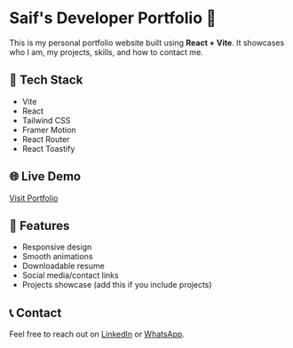 # Saif's Developer Portfolio 🚀

This is my personal portfolio website built using **React + Vite**. It showcases who I am, my projects, skills, and how to contact me.

## 🔧 Tech Stack
- Vite
- React
- Tailwind CSS
- Framer Motion
- React Router
- React Toastify

## 🌐 Live Demo
[Visit Portfolio](https://yourusername.github.io/your-repo-name) <!-- Or Vercel/Netlify URL -->

## 📁 Features
- Responsive design
- Smooth animations
- Downloadable resume
- Social media/contact links
- Projects showcase (add this if you include projects)

## 📞 Contact
Feel free to reach out on [LinkedIn](https://linkedin.com/in/shac55) or [WhatsApp](https://api.whatsapp.com/send/?phone=8451037216).

